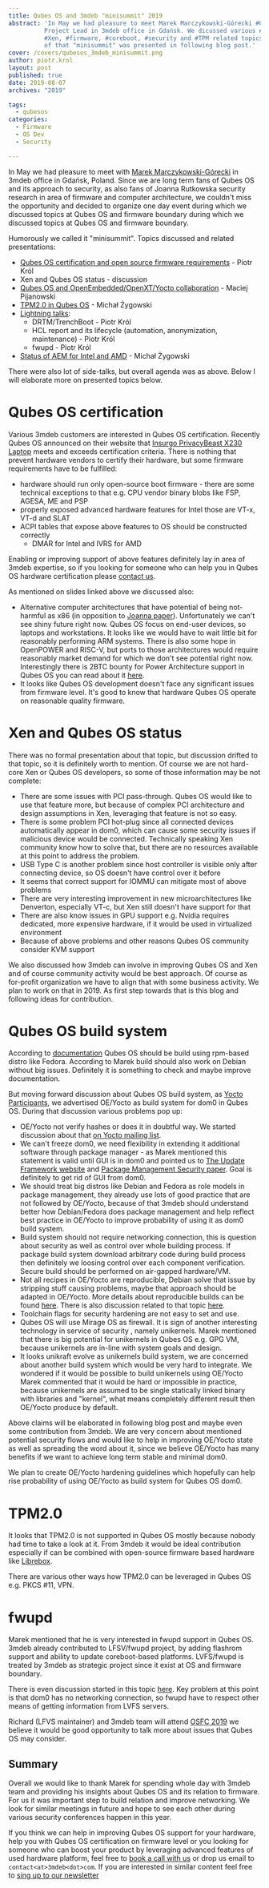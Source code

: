 ```yaml
---
title: Qubes OS and 3mdeb "minisummit" 2019
abstract: 'In May we had pleasure to meet Marek Marczykowski-Górecki #QubesOS
          Project Lead in 3mdeb office in Gdańsk. We dicussed various #QubesOS,
          #Xen, #firmware, #coreboot, #security and #TPM related topics. Results
          of that "minisummit" was presented in following blog post.'
cover: /covers/qubesos_3mdeb_minisummit.png
author: piotr.krol
layout: post
published: true
date: 2019-08-07
archives: "2019"

tags:
  - qubesos
categories:
  - Firmware
  - OS Dev
  - Security

---
```


In May we had pleasure to meet with [Marek Marczykowski-Górecki](https://www.qubes-os.org/team/) in 3mdeb office in
Gdańsk, Poland. Since we are long term fans of Qubes OS and its approach to
security, as also fans of Joanna Rutkowska security research in area of
firmware and computer architecture, we couldn't miss the opportunity and
decided to organize one day event during which we discussed topics at Qubes OS
and firmware boundary during which we discussed topics at Qubes OS and firmware
boundary.

Humorously we called it "minisummit". Topics discussed and related presentations:

* [Qubes OS certification and open source firmware requirements](https://cloud.3mdeb.com/index.php/s/CJC8qBeMMT6T8oL) - Piotr Król
* Xen and Qubes OS status - discussion
* [Qubes OS and OpenEmbedded/OpenXT/Yocto collaboration](https://cloud.3mdeb.com/index.php/s/obx7qDFic5otR54) - Maciej Pijanowski
* [TPM2.0 in Qubes OS](https://cloud.3mdeb.com/index.php/s/kAQoEBHXAXNEtwL) - Michał Żygowski
* [Lightning talks](https://cloud.3mdeb.com/index.php/s/Si9YXM2ymWQMj7n):
    - DRTM/TrenchBoot - Piotr Król
    - HCL report and its lifecycle (automation, anonymization, maintenance) - Piotr Król
    - fwupd - Piotr Król
* [Status of AEM for Intel and AMD](https://cloud.3mdeb.com/index.php/s/aPYPeSfJPoZ2gPM) - Michał Żygowski

There were also lot of side-talks, but overall agenda was as above. Below I
will elaborate more on presented topics below.

# Qubes OS certification

Various 3mdeb customers are interested in Qubes OS certification. Recently
Qubes OS announced on their website that [Insurgo PrivacyBeast X230 Laptop](https://www.qubes-os.org/news/2019/07/18/insurgo-privacybeast-qubes-certification/)
meets and exceeds certification criteria. There is nothing that prevent
hardware vendors to certify their hardware, but some firmware requirements have
to be fulfilled:

* hardware should run only open-source boot firmware - there are some technical
  exceptions to that e.g. CPU vendor binary blobs like FSP, AGESA, ME and PSP
* properly exposed advanced hardware features for Intel those are VT-x, VT-d and SLAT
* ACPI tables that expose above features to OS should be constructed correctly
  - DMAR for Intel and IVRS for AMD

Enabling or improving support of above features definitely lay in area of 3mdeb
expertise, so if you looking for someone who can help you in Qubes OS hardware
certification please [contact us](https://calendly.com/3mdeb/consulting-remote-meeting).

As mentioned on slides linked above we discussed also:

* Alternative computer architectures that have potential of being not-harmful
  as x86 (in opposition to [Joanna paper](https://blog.invisiblethings.org/papers/2015/x86_harmful.pdf)).
  Unfortunately we can't see shiny future right now. Qubes OS focus on end-user
  devices, so laptops and workstations. It looks like we would have to wait
  little bit for reasonably performing ARM systems. There is also some hope in
  OpenPOWER and RISC-V, but ports to those architectures would require
  reasonably market demand for which we don't see potential right now.
  Interestingly there is 2BTC bounty for Power Architecture support in Qubes OS
  you can read about it [here](https://github.com/QubesOS/qubes-issues/issues/4318).
* It looks like Qubes OS development doesn't face any significant issues from
  firmware level. It's good to know that hardware Qubes OS operate on
  reasonable quality firmware.

# Xen and Qubes OS status

There was no formal presentation about that topic, but discussion drifted to
that topic, so it is definitely worth to mention. Of course we are not
hard-core Xen or Qubes OS developers, so some of those information may be not
complete:

* There are some issues with PCI pass-through. Qubes OS would like to use that
  feature more, but because of complex PCI architecture and design assumptions
  in Xen, leveraging that feature is not so easy.
* There is some problem PCI hot-plug since all connected devices automatically
  appear in dom0, which can cause some security issues if malicious device
  would be connected. Technically speaking Xen community know how to solve
  that, but there are no resources available at this point to address the
  problem.
* USB Type C is another problem since host controller is visible only after
  connecting device, so OS doesn't have control over it before
* It seems that correct support for IOMMU can mitigate most of above problems
* There are very interesting improvement in new microarchitectures like
  Denverton, especially VT-c, but Xen still doesn't have support for that
* There are also know issues in GPU support e.g. Nvidia requires dedicated,
  more expensive hardware, if it would be used in virtualized environment
* Because of above problems and other reasons Qubes OS community consider KVM
  support

We also discussed how 3mdeb can involve in improving Qubes OS and Xen and of
course community activity would be best approach. Of course as for-profit
organization we have to align that with some business activity. We plan to work
on that in 2019. As first step towards that is this blog and following ideas
for contribution.

# Qubes OS build system

According to [documentation](https://www.qubes-os.org/doc/qubes-builder/) Qubes
OS should be build using rpm-based distro like Fedora. According to Marek build
should also work on Debian without big issues. Definitely it is something to
check and maybe improve documentation.

But moving forward discussion about Qubes OS build system, as [Yocto Participants](https://www.yoctoproject.org/ecosystem/participants/),
we advertised OE/Yocto as build system for dom0 in Qubes OS. During that
discussion various problems pop up:

* OE/Yocto not verify hashes or does it in doubtful way. We started discussion
  about that [on Yocto mailing list](https://lists.yoctoproject.org/pipermail/yocto/2019-June/045574.html).
* We can't freeze dom0, we need flexibility in extending it additional software
  through package manager - as Marek mentioned this statement is valid until
  GUI is in dom0 and pointed us to [The Update Framework
  website](https://theupdateframework.github.io/) and [Package Management Security paper](https://theupdateframework.github.io/papers/package-management-security-tr08-02.pdf?raw=true).
  Goal is definitely to get rid of GUI from dom0.
* We should treat big distros like Debian and Fedora as role models in package
  management, they already use lots of good practice that are not followed by
  OE/Yocto, because of that 3mdeb should understand better how Debian/Fedora
  does package management and help reflect best practice in OE/Yocto to improve
  probability of using it as dom0 build system.
* Build system should not require networking connection, this is question about
  security as well as control over whole building process. If package build
  system download arbitrary code during build process then definitely we
  loosing control over each component verification. Secure build should be
  performed on air-gapped hardware/VM.
* Not all recipes in OE/Yocto are reproducible, Debian solve that issue by
  stripping stuff causing problems, maybe that approach should be adapted in
  OE/Yocto. More details about reproducible builds can be found
  [here](https://reproducible-builds.org/docs/). There is also discussion related to that topic [here](https://lists.reproducible-builds.org/pipermail/rb-general/2019-June/001580.html).
* Toolchain flags for security hardening are not easy to set and use.
* Qubes OS will use Mirage OS as firewall. It is sign of another interesting
  technology in service of security , namely unikernels. Marek mentioned that
  there is big potential for unikernels in Qubes OS e.g. GPG VM, because
  unikernels are in-line with system goals and design.
* It looks unikraft evolve as unikernels build system, we are concerned about
  another build system which would be very hard to integrate. We wondered if it
  would be possible to build unikernels using OE/Yocto Marek commented that it
  would be hard or impossible in practice, because unikernels are assumed to be
  single statically linked binary with libraries and "kernel", what means
  completely different result then OE/Yocto produce by default.

Above claims will be elaborated in following blog post and maybe even some
contribution from 3mdeb. We are very concern about mentioned potential security
flows and would like to help in improving OE/Yocto state as well as spreading
the word about it, since we believe OE/Yocto has many benefits if we want to
achieve long term stable and minimal dom0.

We plan to create OE/Yocto hardening guidelines which hopefully can help rise
probability of using OE/Yocto as build system for Qubes OS dom0.

# TPM2.0

It looks that TPM2.0 is not supported in Qubes OS mostly because nobody had
time to take a look at it. From 3mdeb it would be ideal contribution especially
if can be combined with open-source firmware based hardware like
[Librebox](https://shop.3mdeb.com/product/librebox/).

There are various other ways how TPM2.0 can be leveraged in Qubes OS e.g. PKCS #11, VPN.

# fwupd

Marek mentioned that he is very interested in fwupd support in Qubes OS. 3mdeb
already contributed to LFSV/fwupd project, by adding flashrom support and
ability to update coreboot-based platforms. LVFS/fwupd is treated by 3mdeb as
strategic project since it exist at OS and firmware boundary.

There is even discussion started in this topic [here](https://github.com/QubesOS/qubes-issues/issues/4855).
Key problem at this point is that dom0 has no networking connection, so fwupd
have to respect other means of getting information from LVFS servers.

Richard (LFVS maintainer) and 3mdeb team will attend [OSFC 2019](https://osfc.io/)
we believe it would be good opportunity to talk more about issues that Qubes OS
may consider.

## Summary

Overall we would like to thank Marek for spending whole day with 3mdeb team and
providing his insights about Qubes OS and its relation to firmware. For us it
was important step to build relation and improve networking. We look for
similar meetings in future and hope to see each other during various security
conferences happen in this year.

If you think we can help in improving Qubes OS support for your hardware, help
you with Qubes OS certification on firmware level or you looking for someone
who can boost your product by leveraging advanced features of used hardware
platform, feel free to [book a call with us](https://calendly.com/3mdeb/consulting-remote-meeting) or drop us email to
`contact<at>3mdeb<dot>com`. If you are interested in similar content feel free
to [sing up to our newsletter](http://eepurl.com/gfoekD)

